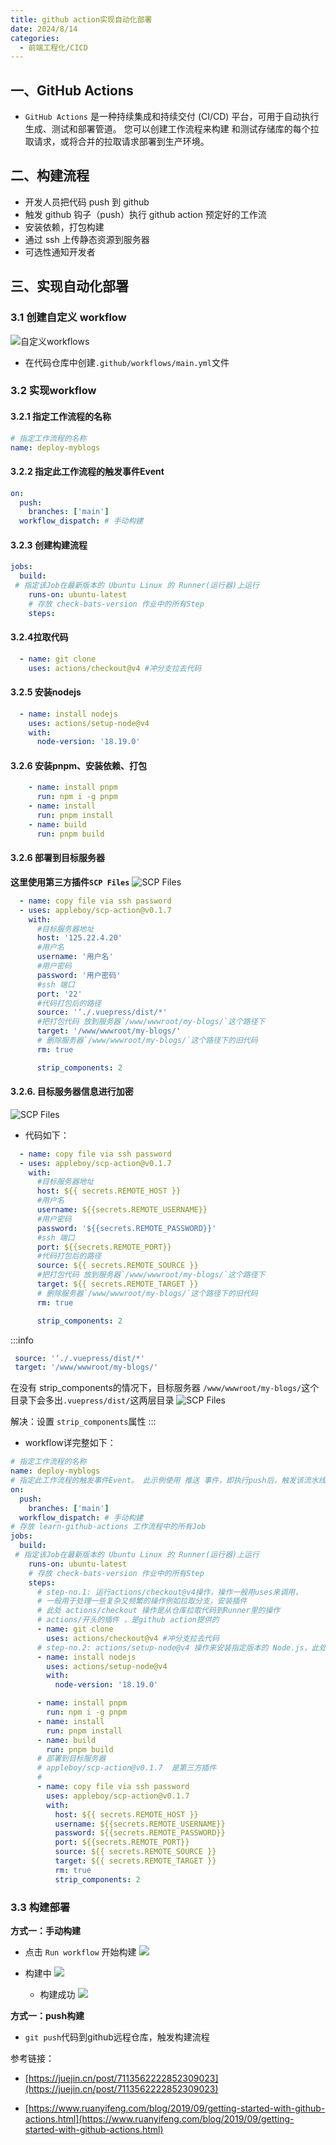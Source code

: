 ```yaml
---
title: github action实现自动化部署
date: 2024/8/14
categories:
  - 前端工程化/CICD
---
```


## 一、GitHub Actions

- `GitHub Actions` 是一种持续集成和持续交付 (CI/CD) 平台，可用于自动执行生成、测试和部署管道。 您可以创建工作流程来构建
  和测试存储库的每个拉取请求，或将合并的拉取请求部署到生产环境。

## 二、构建流程

- 开发人员把代码 push 到 github
- 触发 github 钩子（push）执行 github action 预定好的工作流
- 安装依赖，打包构建
- 通过 ssh 上传静态资源到服务器
- 可选性通知开发者

## 三、实现自动化部署

### 3.1 创建自定义 workflow

![自定义workflows](./imgs/cicd_01.png)

 * 在代码仓库中创建`.github/workflows/main.yml`文件

###  3.2 实现workflow
#### 3.2.1 指定工作流程的名称

```yml
# 指定工作流程的名称
name: deploy-myblogs

```
#### 3.2.2 指定此工作流程的触发事件Event
```yml
on:
  push:
    branches: ['main']
  workflow_dispatch: # 手动构建

```

#### 3.2.3 创建构建流程
```yml
jobs:
  build:
 # 指定该Job在最新版本的 Ubuntu Linux 的 Runner(运行器)上运行
    runs-on: ubuntu-latest
    # 存放 check-bats-version 作业中的所有Step
    steps:

```

#### 3.2.4拉取代码
```yml
  - name: git clone
    uses: actions/checkout@v4 #冲分支拉去代码

```
#### 3.2.5  安装nodejs
```yml
  - name: install nodejs
    uses: actions/setup-node@v4
    with:
      node-version: '18.19.0'

```
#### 3.2.6  安装pnpm、安装依赖、打包
```yml
    - name: install pnpm
      run: npm i -g pnpm
    - name: install
      run: pnpm install
    - name: build
      run: pnpm build

```
#### 3.2.6  部署到目标服务器

**这里使用第三方插件`SCP Files`**
![SCP Files](./imgs/cicd_07.png)

```yml
  - name: copy file via ssh password
  - uses: appleboy/scp-action@v0.1.7
    with:
      #目标服务器地址
      host: '125.22.4.20'
      #用户名
      username: '用户名'
      #用户密码
      password: '用户密码'
      #ssh 端口
      port: '22'
      #代码打包后的路径
      source: '‘./.vuepress/dist/*'
      #把打包代码 放到服务器`/www/wwwroot/my-blogs/`这个路径下
      target: '/www/wwwroot/my-blogs/'
      # 删除服务器`/www/wwwroot/my-blogs/`这个路径下的旧代码
      rm: true

      strip_components: 2

```
#### 3.2.6. 目标服务器信息进行加密


![SCP Files](./imgs/cicd_02.png)

* 代码如下：

```yml
  - name: copy file via ssh password
  - uses: appleboy/scp-action@v0.1.7
    with:
      #目标服务器地址
      host: ${{ secrets.REMOTE_HOST }}
      #用户名
      username: ${{secrets.REMOTE_USERNAME}}
      #用户密码
      password: '${{secrets.REMOTE_PASSWORD}}'
      #ssh 端口
      port: ${{secrets.REMOTE_PORT}}
      #代码打包后的路径
      source: ${{ secrets.REMOTE_SOURCE }}
      #把打包代码 放到服务器`/www/wwwroot/my-blogs/`这个路径下
      target: ${{ secrets.REMOTE_TARGET }}
      # 删除服务器`/www/wwwroot/my-blogs/`这个路径下的旧代码
      rm: true

      strip_components: 2

```
:::info
```yml
 source: '‘./.vuepress/dist/*'
 target: '/www/wwwroot/my-blogs/'
```
在没有 strip_components的情况下，目标服务器 `/www/wwwroot/my-blogs/`这个目录下会多出`.vuepress/dist/`这两层目录
![SCP Files](./imgs/cicd_08.png)

解决：设置 `strip_components`属性
:::



* workflow详完整如下：
```yml
# 指定工作流程的名称
name: deploy-myblogs
# 指定此工作流程的触发事件Event。 此示例使用 推送 事件，即执行push后，触发该流水线的执行
on:
  push:
    branches: ['main']
  workflow_dispatch: # 手动构建
# 存放 learn-github-actions 工作流程中的所有Job
jobs:
  build:
 # 指定该Job在最新版本的 Ubuntu Linux 的 Runner(运行器)上运行
    runs-on: ubuntu-latest
    # 存放 check-bats-version 作业中的所有Step
    steps:
      # step-no.1: 运行actions/checkout@v4操作，操作一般用uses来调用，
      # 一般用于处理一些复杂又频繁的操作例如拉取分支，安装插件
      # 此处 actions/checkout 操作是从仓库拉取代码到Runner里的操作
      # actions/开头的插件 ，是github action提供的
      - name: git clone
        uses: actions/checkout@v4 #冲分支拉去代码
      # step-no.2: actions/setup-node@v4 操作来安装指定版本的 Node.js，此处指定安装的版本为v18.19.0
      - name: install nodejs
        uses: actions/setup-node@v4
        with:
          node-version: '18.19.0'

      - name: install pnpm
        run: npm i -g pnpm
      - name: install
        run: pnpm install
      - name: build
        run: pnpm build
      # 部署到目标服务器
      # appleboy/scp-action@v0.1.7  是第三方插件
      #
      - name: copy file via ssh password
        uses: appleboy/scp-action@v0.1.7
        with:
          host: ${{ secrets.REMOTE_HOST }}
          username: ${{secrets.REMOTE_USERNAME}}
          password: ${{secrets.REMOTE_PASSWORD}}
          port: ${{secrets.REMOTE_PORT}}
          source: ${{ secrets.REMOTE_SOURCE }}
          target: ${{ secrets.REMOTE_TARGET }}
          rm: true
          strip_components: 2
```

### 3.3 构建部署

**方式一：手动构建**

 - 点击 `Run workflow` 开始构建
![](./imgs/cicd_06.png)

 - 构建中
![](./imgs/cicd_04.png)
   - 构建成功
![](./imgs/cicd_05.png)

**方式一：push构建**

- `git push`代码到github远程仓库，触发构建流程



参考链接：
-  [https://juejin.cn/post/7113562222852309023](https://juejin.cn/post/7113562222852309023)

-  [https://www.ruanyifeng.com/blog/2019/09/getting-started-with-github-actions.html](https://www.ruanyifeng.com/blog/2019/09/getting-started-with-github-actions.html)
